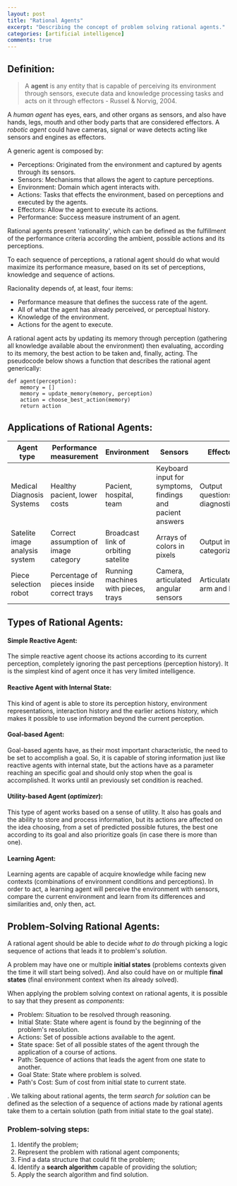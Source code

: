 ```yaml
---
layout: post
title: "Rational Agents"
excerpt: "Describing the concept of problem solving rational agents."
categories: [artificial intelligence]
comments: true
---
```


## Definition:

>A **agent** is any entity that is capable of perceiving its environment through sensors, execute data and knowledge processing tasks and acts on it through effectors - Russel & Norvig, 2004.

A _human agent_ has eyes, ears, and other organs as sensors, and also have hands, legs, mouth and other body parts that are considered effectors. A _robotic agent_ could have cameras, signal or wave detects acting like sensors and engines as effectors.

A generic agent is composed by:
- Perceptions: Originated from the environment and captured by agents through its sensors.
- Sensors: Mechanisms that allows the agent to capture perceptions.
- Environment: Domain which agent interacts with.
- Actions: Tasks that effects the environment, based on perceptions and executed by the agents.
- Effectors: Allow the agent to execute its actions.
- Performance: Success measure instrument of an agent.

Rational agents present 'rationality', which can be defined as the fulfillment of the performance criteria according the ambient, possible actions and its perceptions.

To each sequence of perceptions, a rational agent should do what would maximize its performance measure, based on its set of perceptions, knowledge and sequence of actions.

Racionality depends of, at least, four items:
- Performance measure that defines the success rate of the agent.
- All of what the agent has already perceived, or perceptual history.
- Knowledge of the environment.
- Actions for the agent to execute.

A rational agent acts by updating its memory through perception (gathering all knowledge available about the environment) then evaluating, according to its memory, the best action to be taken and, finally, acting. The pseudocode below shows a function that describes the rational agent generically:

```
def agent(perception):
    memory = []
    memory = update_memory(memory, perception)
    action = choose_best_action(memory)
    return action
```


## Applications of Rational Agents:

|Agent type|Performance measurement|Environment|Sensors|Effectors|
|-----|-----|-----|-----|-----|
|Medical Diagnosis Systems|Healthy pacient, lower costs|Pacient, hospital, team|Keyboard input for symptoms, findings and pacient answers|Output questions, diagnostics|
|Satelite image analysis system|Correct assumption of image category|Broadcast link of orbiting satelite|Arrays of colors in pixels|Output image categorization|
|Piece selection robot|Percentage of pieces inside correct trays|Running machines with pieces, trays|Camera, articulated angular sensors|Articulated arm and hand|


## Types of Rational Agents:

#### Simple Reactive Agent:

The simple reactive agent choose its actions according to its current perception, completely ignoring the past perceptions (perception history). It is the simplest kind of agent once it has very limited intelligence.

#### Reactive Agent with Internal State:

This kind of agent is able to store its perception history, environment representations, interaction history and the earlier actions history, which makes it possible to use information beyond the current perception.

#### Goal-based Agent:

Goal-based agents have, as their most important characteristic, the need to be set to accomplish a goal. So, it is capable of storing information just like reactive agents with internal state, but the actions have as a parameter reaching an specific goal and should only stop when the goal is accomplished. It works until an previously set condition is reached.

#### Utility-based Agent (_optimizer_):

This type of agent works based on a sense of utility. It also has goals and the ability to store and process information, but its actions are affected on the idea choosing, from a set of predicted possible futures, the best one according to its goal and also prioritize goals (in case there is more than one).

#### Learning Agent:

Learning agents are capable of acquire knowledge while facing new contexts (combinations of environment conditions and perceptions). In order to act, a learning agent will perceive the environment with sensors, compare the current environment and learn from its differences and similarities and, only then, act.

## Problem-Solving Rational Agents:

A rational agent should be able to decide _what to do_ through picking a logic sequence of actions that leads it to problem's _solution_.

A problem may have one or multiple __initial states__ (problems contexts given the time it will start being solved). And also could have on or multiple __final states__ (final environment context when its already solved).

When applying the problem solving context on rational agents, it is possible to say that they present as _components_:

- Problem: Situation to be resolved through reasoning.
- Initial State: State where agent is found by the beginning of the problem's resolution.
- Actions: Set of possible actions available to the agent.
- State space: Set of all possible states of the agent through the application of a course of actions.
- Path: Sequence of actions that leads the agent from one state to another.
- Goal State: State where problem is solved.
- Path's Cost: Sum of cost from initial state to current state.

. We talking about rational agents, the term _search for solution_ can be defined as the selection of a sequence of actions made by rational agents take them to a certain solution (path from initial state to the goal state).

### Problem-solving steps:

1. Identify the problem;
2. Represent the problem with rational agent components;
3. Find a data structure that could fit the problem;
4. Identify a __search algorithm__ capable of providing the solution;
5. Apply the search algorithm and find solution.
